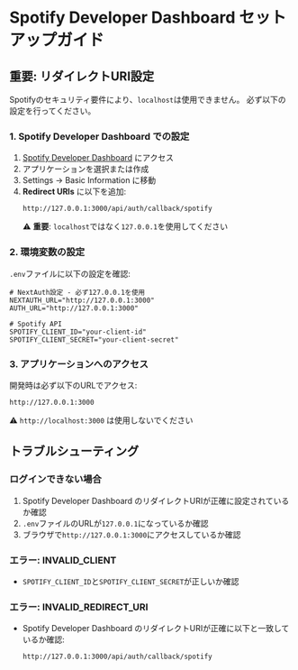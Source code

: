 # Spotify Developer Dashboard セットアップガイド

## 重要: リダイレクトURI設定

Spotifyのセキュリティ要件により、`localhost`は使用できません。
必ず以下の設定を行ってください。

### 1. Spotify Developer Dashboard での設定

1. [Spotify Developer Dashboard](https://developer.spotify.com/dashboard) にアクセス
2. アプリケーションを選択または作成
3. Settings → Basic Information に移動
4. **Redirect URIs** に以下を追加:
   ```
   http://127.0.0.1:3000/api/auth/callback/spotify
   ```
   ⚠️ **重要**: `localhost`ではなく`127.0.0.1`を使用してください

### 2. 環境変数の設定

`.env`ファイルに以下の設定を確認:

```env
# NextAuth設定 - 必ず127.0.0.1を使用
NEXTAUTH_URL="http://127.0.0.1:3000"
AUTH_URL="http://127.0.0.1:3000"

# Spotify API
SPOTIFY_CLIENT_ID="your-client-id"
SPOTIFY_CLIENT_SECRET="your-client-secret"
```

### 3. アプリケーションへのアクセス

開発時は必ず以下のURLでアクセス:
```
http://127.0.0.1:3000
```

⚠️ `http://localhost:3000` は使用しないでください

## トラブルシューティング

### ログインできない場合

1. Spotify Developer Dashboard のリダイレクトURIが正確に設定されているか確認
2. `.env`ファイルのURLが`127.0.0.1`になっているか確認
3. ブラウザで`http://127.0.0.1:3000`にアクセスしているか確認

### エラー: INVALID_CLIENT

- `SPOTIFY_CLIENT_ID`と`SPOTIFY_CLIENT_SECRET`が正しいか確認

### エラー: INVALID_REDIRECT_URI

- Spotify Developer Dashboard のリダイレクトURIが正確に以下と一致しているか確認:
  ```
  http://127.0.0.1:3000/api/auth/callback/spotify
  ```